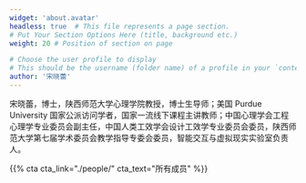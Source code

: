 ```yaml
---
widget: 'about.avatar'
headless: true  # This file represents a page section.
# Put Your Section Options Here (title, background etc.)
weight: 20 # Position of section on page

# Choose the user profile to display
# This should be the username (folder name) of a profile in your `content/authors/` folder.
author: '宋晓蕾'
---
```


宋晓蕾，博士，陕西师范大学心理学院教授，博士生导师；美国 Purdue University 国家公派访问学者，国家一流线下课程主讲教师；中国心理学会工程心理学专业委员会副主任，中国人类工效学会设计工效学专业委员会委员，陕西师范大学第七届学术委员会教学指导专委会委员，智能交互与虚拟现实实验室负责人。

{{% cta cta_link="./people/" cta_text="所有成员" %}}